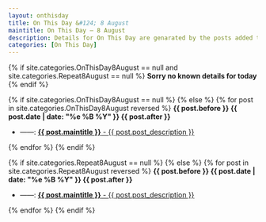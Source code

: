 ```yaml
---
layout: onthisday
title: On This Day &#124; 8 August
maintitle: On This Day — 8 August
description: Details for On This Day are genarated by the posts added to the website so the content is subject to changes/updates over time.
categories: [On This Day]
---
```


{% if site.categories.OnThisDay8August == null and site.categories.Repeat8August == null %}
<strong>Sorry no known details for today</strong>
{% endif %}

{% if site.categories.OnThisDay8August == null %}
{% else %}
{% for post in site.categories.OnThisDay8August reversed %}
<strong>{{ post.before }} {{ post.date | date: "%e %B %Y" }} {{ post.after }}</strong>
<ul>
<li> ——: <a href="{{ post.url }}"><strong>{{ post.maintitle }}</strong> - {{ post.post_description }}</a></li>
</ul>
{% endfor %}
{% endif %}

{% if site.categories.Repeat8August == null %}
{% else %}
{% for post in site.categories.Repeat8August reversed %}
<strong>{{ post.before }} {{ post.date | date: "%e %B %Y" }} {{ post.after }}</strong>
<ul>
<li> ——: <a href="{{ post.url }}"><strong>{{ post.maintitle }}</strong> - {{ post.post_description }}</a></li>
</ul>
{% endfor %}
{% endif %}
